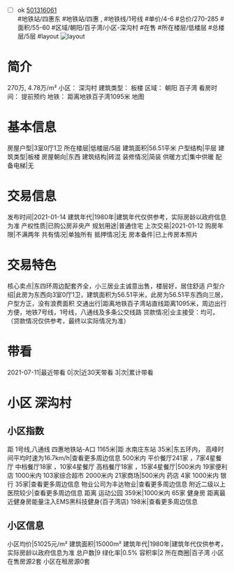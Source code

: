 - [ ] ok [501316061](https://bj.5i5j.com/ershoufang/501316061.html)  
 #地铁站/四惠东 #地铁站/四惠 ,  #地铁线/1号线
#单价/4-6 #总价/270-285 #面积/55-60   #区域/朝阳/百子湾/小区-深沟村 #在售 #所在楼层/低楼层 #总楼层/5层 #layout 
![layout](http://image2a.5i5j.com/bdir/layout/188d4519923a47df98815d49ded9f937.jpg_P5.jpg) 
# 简介 
 270万,  4.78万/m² 
小区： 深沟村
建筑类型： 板楼
区域： 朝阳 百子湾
看房时间： 提前预约
地铁： 距离地铁百子湾1095米 地图
# 基本信息 
 房屋户型|3室0厅1卫
所在楼层|低楼层/5层
建筑面积|56.51平米
户型结构|平层
建筑类型|板楼
房屋朝向|东西
建筑结构|砖混
装修情况|简装
供暖方式|集中供暖
配备电梯|无
# 交易信息 
 发布时间|2021-01-14
建筑年代|1980年|建筑年代仅供参考，实际房龄以政府信息为准
产权性质|已购公房非央产
规划用途|普通住宅
上次交易|2021-01-12
购房年限|不满两年
共有情况|单独所有
抵押情况|无
房本备件|已上传房本照片
# 交易特色 
 核心卖点|东四环周边配套齐全，小三居业主诚意出售，楼层好，居住舒适
户型介绍|此房为东西向3室0厅1卫，建筑面积为56.51平米，此房为56.51平东西向三居，户型方正，没有浪费面积
交通出行|距离地铁百子湾站直线距离1095米，周边出行方便，地铁7号线，1号线，八通线及多条公交线路
贷款情况|业主接受：均可。（贷款情况仅供参考，最终以实际情况为准）
# 带看 
 2021-07-11|最近带看	 0|次|近30天带看	 3|次|累计带看
# 小区 深沟村
## 小区指数 
 距 1号线,八通线 四惠地铁站-A口 1165米|距 水南庄东站 35米|东五环内， 高峰时间平均时速为16.7km/h|查看更多周边信息
500米内 平价餐厅241家 ，7家4星餐厅
中档餐厅18家 ，10家4星餐厅
高档餐厅18家 ，15家4星餐厅|500米内 19家便利店
1000米内 103家综合超市
2000米内 21家商场|500米内 药店 4家
1000米内 银行 35家|查看更多周边信息
物业公司为丰达物业|查看更多周边信息
附近二级以上医院较少|查看更多周边信息
距离 运动公园 359米|1000米内 65家 健身房
距离最近健身房能量注入EMS黑科技健身(百子湾店) 198米|查看更多周边信息
## 小区信息 
 小区均价|51025元/m²
建筑面积|15000m²
建筑年代|1980年|建筑年代仅供参考，实际房龄以政府信息为准
总户数|9
绿化率|0.5%
容积率|2
所在商圈|百子湾
小区在售房源2套
小区在租房源0套
